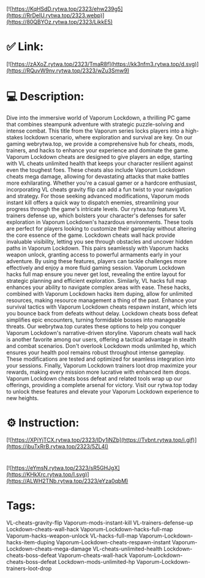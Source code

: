 [![https://KqHSdD.rytwa.top/2323/ehw239g5](https://RrDeIU.rytwa.top/2323.webp)](https://80QBYOz.rytwa.top/2323/LikkE5)
# ✅ Link:
[![https://zAXoZ.rytwa.top/2323/TmaR8f](https://kk3nfm3.rytwa.top/d.svg)](https://RQuvW9nv.rytwa.top/2323/wZu3Smw9)
# 💻 Description:
Dive into the immersive world of Vaporum Lockdown, a thrilling PC game that combines steampunk adventure with strategic puzzle-solving and intense combat. This title from the Vaporum series locks players into a high-stakes lockdown scenario, where exploration and survival are key. On our gaming webrytwa.top, we provide a comprehensive hub for cheats, mods, trainers, and hacks to enhance your experience and dominate the game.
Vaporum Lockdown cheats are designed to give players an edge, starting with VL cheats unlimited health that keeps your character resilient against even the toughest foes. These cheats also include Vaporum Lockdown cheats mega damage, allowing for devastating attacks that make battles more exhilarating. Whether you're a casual gamer or a hardcore enthusiast, incorporating VL cheats gravity flip can add a fun twist to your navigation and strategy.
For those seeking advanced modifications, Vaporum mods instant kill offers a quick way to dispatch enemies, streamlining your progress through the game's intricate levels. Our rytwa.top features VL trainers defense up, which bolsters your character's defenses for safer exploration in Vaporum Lockdown's hazardous environments. These tools are perfect for players looking to customize their gameplay without altering the core essence of the game.
Lockdown cheats wall hack provide invaluable visibility, letting you see through obstacles and uncover hidden paths in Vaporum Lockdown. This pairs seamlessly with Vaporum hacks weapon unlock, granting access to powerful armaments early in your adventure. By using these features, players can tackle challenges more effectively and enjoy a more fluid gaming session.
Vaporum Lockdown hacks full map ensure you never get lost, revealing the entire layout for strategic planning and efficient exploration. Similarly, VL hacks full map enhances your ability to navigate complex areas with ease. These hacks, combined with Vaporum Lockdown hacks item duping, allow for unlimited resources, making resource management a thing of the past.
Enhance your survival tactics with Vaporum Lockdown cheats respawn instant, which lets you bounce back from defeats without delay. Lockdown cheats boss defeat simplifies epic encounters, turning formidable bosses into manageable threats. Our webrytwa.top curates these options to help you conquer Vaporum Lockdown's narrative-driven storyline.
Vaporum cheats wall hack is another favorite among our users, offering a tactical advantage in stealth and combat scenarios. Don't overlook Lockdown mods unlimited hp, which ensures your health pool remains robust throughout intense gameplay. These modifications are tested and optimized for seamless integration into your sessions.
Finally, Vaporum Lockdown trainers loot drop maximize your rewards, making every mission more lucrative with enhanced item drops. Vaporum Lockdown cheats boss defeat and related tools wrap up our offerings, providing a complete arsenal for victory. Visit our rytwa.top today to unlock these features and elevate your Vaporum Lockdown experience to new heights.

# ⚙️ Instruction:
[![https://XPiYjTCX.rytwa.top/2323/IDy1iNZb](https://Tvbnt.rytwa.top/i.gif)](https://ibuTxRrB.rytwa.top/2323/5ZL4I)
#
[![https://eYmsN.rytwa.top/2323/sR5GHJgX](https://KHkXrc.rytwa.top/l.svg)](https://ALWH2TNb.rytwa.top/2323/eYza0qbM)
# Tags:
VL-cheats-gravity-flip Vaporum-mods-instant-kill VL-trainers-defense-up Lockdown-cheats-wall-hack Vaporum-Lockdown-hacks-full-map Vaporum-hacks-weapon-unlock VL-hacks-full-map Vaporum-Lockdown-hacks-item-duping Vaporum-Lockdown-cheats-respawn-instant Vaporum-Lockdown-cheats-mega-damage VL-cheats-unlimited-health Lockdown-cheats-boss-defeat Vaporum-cheats-wall-hack Vaporum-Lockdown-cheats-boss-defeat Lockdown-mods-unlimited-hp Vaporum-Lockdown-trainers-loot-drop





